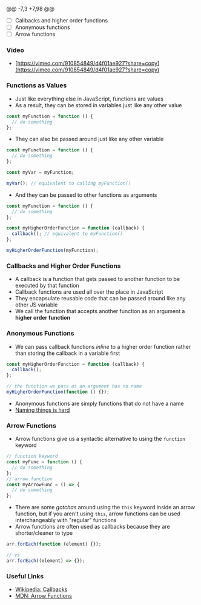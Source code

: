 @@ -7,3 +7,98 @@
- [ ] Callbacks and higher order functions
- [ ] Anonymous functions
- [ ] Arrow functions

### Video

- [https://vimeo.com/910854849/d4f01ae927?share=copy](https://vimeo.com/910854849/d4f01ae927?share=copy)

### Functions as Values

- Just like everything else in JavaScript, functions are values
- As a result, they can be stored in variables just like any other value

```js
const myFunction = function () {
  // do something
};
```

- They can also be passed around just like any other variable

```js
const myFunction = function () {
  // do something
};

const myVar = myFunction;

myVar(); // equivalent to calling myFunction()
```

- And they can be passed to other functions as arguments

```js
const myFunction = function () {
  // do something
};

const myHigherOrderFunction = function (callback) {
  callback(); // equivalent to myFunction()
};

myHigherOrderFunction(myFunction);
```

### Callbacks and Higher Order Functions

- A callback is a function that gets passed to another function to be executed by that function
- Callback functions are used all over the place in JavaScript
- They encapsulate reusable code that can be passed around like any other JS variable
- We call the function that accepts another function as an argument a **higher order function**

### Anonymous Functions

- We can pass callback functions _inline_ to a higher order function rather than storing the callback in a variable first

```js
const myHigherOrderFunction = function (callback) {
  callback();
};

// the function we pass as an argument has no name
myHigherOrderFunction(function () {});
```

- Anonymous functions are simply functions that do not have a name
- [Naming things is hard](https://martinfowler.com/bliki/TwoHardThings.html)

### Arrow Functions

- Arrow functions give us a syntactic alternative to using the `function` keyword

```js
// function keyword
const myFunc = function () {
  // do something
};
// arrow function
const myArrowFunc = () => {
  // do something
};
```

- There are some _gotchas_ around using the `this` keyword inside an arrow function, but if you aren't using `this`, arrow functions can be used interchangeably with "regular" functions
- Arrow functions are often used as callbacks because they are shorter/cleaner to type

```js
arr.forEach(function (element) {});

// vs
arr.forEach((element) => {});
```
### Useful Links
- [Wikipedia: Callbacks](<https://en.wikipedia.org/wiki/Callback_(computer_programming)>)
- [MDN: Arrow Functions](https://developer.mozilla.org/en-US/docs/Web/JavaScript/Reference/Functions/Arrow_functions)

